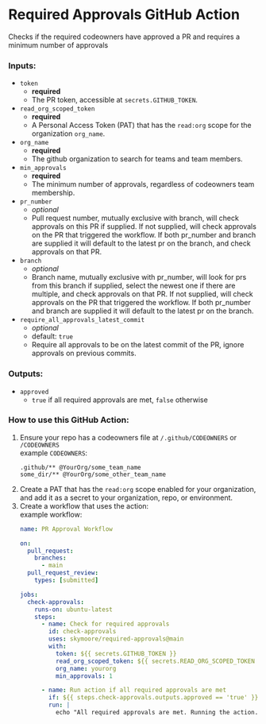 # Required Approvals GitHub Action
Checks if the required codeowners have approved a PR and requires a minimum number of approvals

### Inputs:
- `token`
  - **required**
  - The PR token, accessible at `secrets.GITHUB_TOKEN`.
- `read_org_scoped_token`
  - **required**
  - A Personal Access Token (PAT) that has the `read:org` scope for the organization `org_name`.
- `org_name`
  - **required**
  - The github organization to search for teams and team members.
- `min_approvals`
  - **required**
  - The minimum number of approvals, regardless of codeowners team membership.
- `pr_number`
  - _optional_
  - Pull request number, mutually exclusive with branch, will check approvals on this PR if supplied. If not supplied, will check approvals on the PR that triggered the workflow. If both pr_number and branch are supplied it will default to the latest pr on the branch, and check approvals on that PR.
- `branch`
  - _optional_
  - Branch name, mutually exclusive with pr_number, will look for prs from this branch if supplied, select the newest one if there are multiple, and check approvals on that PR. If not supplied, will check approvals on the PR that triggered the workflow.  If both pr_number and branch are supplied it will default to the latest pr on the branch.
- `require_all_approvals_latest_commit`
  - _optional_
  - default: `true`
  - Require all approvals to be on the latest commit of the PR, ignore approvals on previous commits.

### Outputs:
- `approved`
  - `true` if all required approvals are met, `false` otherwise

### How to use this GitHub Action:
1. Ensure your repo has a codeowners file at `/.github/CODEOWNERS` or `/CODEOWNERS`  
    example `CODEOWNERS`:
    ```
    .github/** @YourOrg/some_team_name
    some_dir/** @YourOrg/some_other_team_name
    ```
2. Create a PAT that has the `read:org` scope enabled for your organization, and add it as a secret to your organization, repo, or environment.
3. Create a workflow that uses the action:  
    example workflow:
    ```yaml
    name: PR Approval Workflow

    on:
      pull_request:
        branches:
          - main
      pull_request_review:
        types: [submitted]

    jobs:
      check-approvals:
        runs-on: ubuntu-latest
        steps:
          - name: Check for required approvals
            id: check-approvals
            uses: skymoore/required-approvals@main
            with:
              token: ${{ secrets.GITHUB_TOKEN }}
              read_org_scoped_token: ${{ secrets.READ_ORG_SCOPED_TOKEN }}
              org_name: yourorg
              min_approvals: 1

          - name: Run action if all required approvals are met
            if: ${{ steps.check-approvals.outputs.approved == 'true' }}
            run: |
              echo "All required approvals are met. Running the action."
    ```